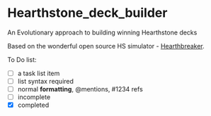 # Hearthstone_deck_builder
An Evolutionary approach to building winning Hearthstone decks 

Based on the wonderful open source HS simulator - [Hearthbreaker](https://github.com/danielyule/hearthbreaker).

To Do list:

- [ ] a task list item
- [ ] list syntax required
- [ ] normal **formatting**, @mentions, #1234 refs
- [ ] incomplete
- [x] completed
